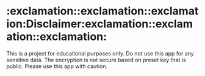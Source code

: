 <h1> :exclamation::exclamation::exclamation:Disclaimer:exclamation::exclamation::exclamation:</h1>
This is a project for educational purposes only. Do not use this app for any sensitive data. The encryption is not secure based on preset key that is public. Please use this app with caution.
